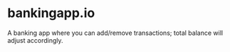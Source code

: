 # bankingapp.io
A banking app where you can add/remove transactions; total balance will adjust accordingly.
